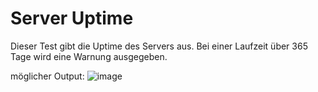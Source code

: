 # Server Uptime
Dieser Test gibt die Uptime des Servers aus. Bei einer Laufzeit über 365 Tage wird eine Warnung ausgegeben.

möglicher Output:
![image](https://user-images.githubusercontent.com/119604651/208268269-2db0f46c-3bc6-4ca3-a4cd-102b827f525c.png)

